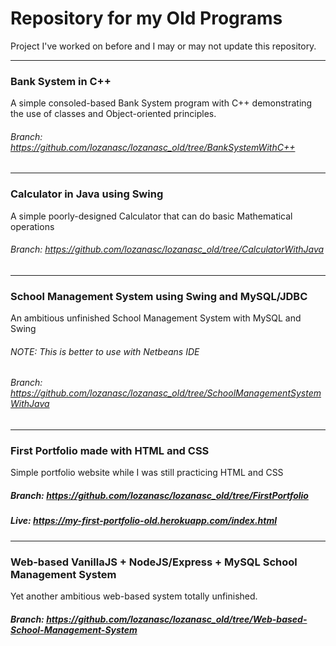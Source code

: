 # Repository for my Old Programs  
Project I've worked on before and I may or may not update this repository.
***
### Bank System in C++  
A simple consoled-based Bank System program with C++ demonstrating the use of classes and Object-oriented principles.  
###### Branch: https://github.com/lozanasc/lozanasc_old/tree/BankSystemWithC++
***
### Calculator in Java using Swing  
A simple poorly-designed Calculator that can do basic Mathematical operations  
###### Branch: https://github.com/lozanasc/lozanasc_old/tree/CalculatorWithJava  
***
### School Management System using Swing and MySQL/JDBC
An ambitious unfinished School Management System with MySQL and Swing  
###### NOTE: This is better to use with Netbeans IDE
###### Branch: https://github.com/lozanasc/lozanasc_old/tree/SchoolManagementSystemWithJava
***
### First Portfolio made with HTML and CSS  
Simple portfolio website while I was still practicing HTML and CSS
##### Branch: https://github.com/lozanasc/lozanasc_old/tree/FirstPortfolio  
##### Live: https://my-first-portfolio-old.herokuapp.com/index.html  
***
### Web-based VanillaJS + NodeJS/Express + MySQL School Management System  
Yet another ambitious web-based system totally unfinished.
##### Branch: https://github.com/lozanasc/lozanasc_old/tree/Web-based-School-Management-System  

